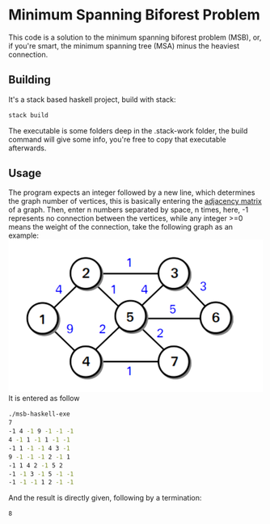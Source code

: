 # Minimum Spanning Biforest Problem

This code is a solution to the minimum spanning biforest problem (MSB), or, if you're smart, the minimum spanning tree (MSA) minus the heaviest connection.

## Building
It's a stack based haskell project, build with stack:
```bash
stack build
```
The executable is some folders deep in the .stack-work folder, the build command will give some info, you're free to copy that executable afterwards.

## Usage
The program expects an integer followed by a new line, which determines the graph number of vertices, this is basically entering the [adjacency matrix](https://en.wikipedia.org/wiki/Adjacency_matrix) of a graph.
Then, enter n numbers separated by space, n times, here, -1 represents no connection between the vertices, while any integer >=0 means the weight of the connection, take the following graph as an example:
![Example graph](https://raw.githubusercontent.com/aiwaverse/msb-haskell/master/image/grafo.png)
It is entered as follow
```bash
./msb-haskell-exe
7
-1 4 -1 9 -1 -1 -1
4 -1 1 -1 1 -1 -1
-1 1 -1 -1 4 3 -1
9 -1 -1 -1 2 -1 1
-1 1 4 2 -1 5 2
-1 -1 3 -1 5 -1 -1
-1 -1 -1 1 2 -1 -1

```
And the result is directly given, following by a termination:
```base
8
```
